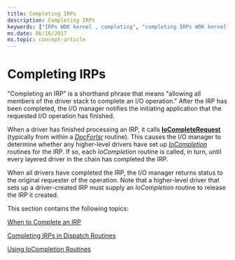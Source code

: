 ```yaml
---
title: Completing IRPs
description: Completing IRPs
keywords: ["IRPs WDK kernel , completing", "completing IRPs WDK kernel", "finished IRPs WDK kernel", "I/O WDK kernel , operation completed", "completing IRPs WDK kernel , about completing IRPs"]
ms.date: 06/16/2017
ms.topic: concept-article
---
```


# Completing IRPs





"Completing an IRP" is a shorthand phrase that means "allowing all members of the driver stack to complete an I/O operation." After the IRP has been completed, the I/O manager notifies the initiating application that the requested I/O operation has finished.

When a driver has finished processing an IRP, it calls [**IoCompleteRequest**](/windows-hardware/drivers/ddi/wdm/nf-wdm-iocompleterequest) (typically from within a [*DpcForIsr*](/windows-hardware/drivers/ddi/wdm/nc-wdm-io_dpc_routine) routine). This causes the I/O manager to determine whether any higher-level drivers have set up [*IoCompletion*](/windows-hardware/drivers/ddi/wdm/nc-wdm-io_completion_routine) routines for the IRP. If so, each *IoCompletion* routine is called, in turn, until every layered driver in the chain has completed the IRP.

When all drivers have completed the IRP, the I/O manager returns status to the original requester of the operation. Note that a higher-level driver that sets up a driver-created IRP must supply an *IoCompletion* routine to release the IRP it created.

This section contains the following topics:

[When to Complete an IRP](when-to-complete-an-irp.md)

[Completing IRPs in Dispatch Routines](how-to-complete-an-irp-in-a-dispatch-routine.md)

[Using IoCompletion Routines](using-iocompletion-routines.md)

 

